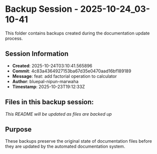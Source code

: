# Backup Session - 2025-10-24_03-10-41

This folder contains backups created during the documentation update process.

## Session Information
- **Created**: 2025-10-24T03:10:41.565896
- **Commit**: 4c83a4364927153ba67d35e0470aad16bf189189
- **Message**: feat: add factorial operation to calculator
- **Author**: bluepal-nipun-marwaha
- **Timestamp**: 2025-10-23T19:12:33Z

## Files in this backup session:
*This README will be updated as files are backed up*

## Purpose
These backups preserve the original state of documentation files before they are updated by the automated documentation system.
